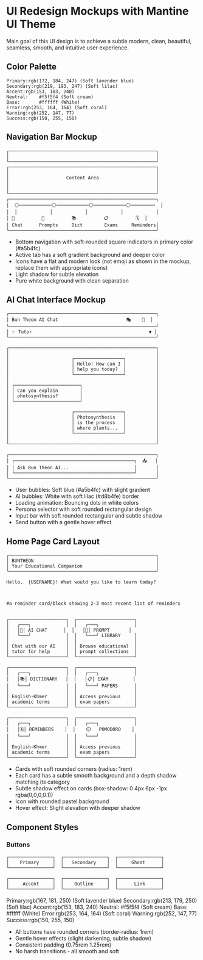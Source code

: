 # UI Redesign Mockups with Mantine UI Theme

Main goal of this UI design is to achieve a subtle modern, clean, beautiful, seamless, smooth, and intuitive user experience.

## Color Palette

```
Primary:rgb(172, 184, 247) (Soft lavender blue)
Secondary:rgb(219, 193, 247) (Soft lilac)
Accent:rgb(153, 183, 240) 
Neutral:    #f5f5f4 (Soft cream)
Base:       #ffffff (White)
Error:rgb(253, 164, 164) (Soft coral)
Warning:rgb(252, 147, 77) 
Success:rgb(150, 255, 150) 
```

## Navigation Bar Mockup

```
┌──────────────────────────────────────────────────────┐
│                                                      │
└──────────────────────────────────────────────────────┘
┌──────────────────────────────────────────────────────┐
│                                                      │
│                     Content Area                     │
│                                                      │
│                                                      │
└──────────────────────────────────────────────────────┘
┌──────────────────────────────────────────────────────┐
│  ⚪────────────⚪────────────⚪────────────⚪─────────  │
│  │            │            │            │            │
│ 🧠          📖          📚          📋          🗓  │
│ Chat      Prompts     Dict        Exams     Reminders│
└──────────────────────────────────────────────────────┘
```

- Bottom navigation with soft-rounded square indicators in primary color (#a5b4fc)
- Active tab has a soft gradient background and deeper color
- Icons have a flat and modern look (not emoji as shown in the mockup, replace them with appropriate icons)
- Light shadow for subtle elevation
- Pure white background with clean separation

## AI Chat Interface Mockup

```
┌──────────────────────────────────────────────────────┐
│ Bun Theon AI Chat                         🎭    🔄  │
└──────────────────────────────────────────────────────┘
│ ✨ Tutor                                           ▼ │
└──────────────────────────────────────────────────────┘

┌──────────────────────────────────────────────────────┐
│                                                      │
│                       ┌──────────────────┐           │
│                       │ Hello! How can I │           │
│                       │ help you today?  │           │
│                       └──────────────────┘           │
│                                                      │
│ ┌────────────────────────┐                           │
│ │ Can you explain        │                           │
│ │ photosynthesis?        │                           │
│ └────────────────────────┘                           │
│                                                      │
│                       ┌──────────────────┐           │
│                       │ Photosynthesis   │           │
│                       │ is the process   │           │
│                       │ where plants...  │           │
│                       └──────────────────┘           │
│                                                      │
└──────────────────────────────────────────────────────┘

┌──────────────────────────────────────────────────────┐
│ ┌────────────────────────────────────────────┐  📤   │
│ │ Ask Bun Theon AI...                        │       │
│ └────────────────────────────────────────────┘       │
└──────────────────────────────────────────────────────┘
```

- User bubbles: Soft blue (#a5b4fc) with slight gradient
- AI bubbles: White with soft lilac (#d8b4fe) border
- Loading animation: Bouncing dots in white colors
- Persona selector with soft rounded rectangular design
- Input bar with soft rounded rectangular and subtle shadow
- Send button with a gentle hover effect

## Home Page Card Layout

```
┌──────────────────────────────────────────────────────┐
│ BUNTHEON                                             │
│ Your Educational Companion                           │
└──────────────────────────────────────────────────────┘

Hello,  {USERNAME}! What would you like to learn today?



#a reminder card/block showing 2-3 most recent list of reminders


┌─────────────────────┐  ┌─────────────────────┐
│   ┌───┐             │  │   ┌───┐             │
│   │🧠│ AI CHAT      │  │   │📖│ PROMPT       │
│   └───┘             │  │   └───┘ LIBRARY     │
│                     │  │                     │
│ Chat with our AI    │  │ Browse educational  │
│ tutor for help      │  │ prompt collections  │
└─────────────────────┘  └─────────────────────┘

┌─────────────────────┐  ┌─────────────────────┐
│   ┌───┐             │  │   ┌───┐             │
│   │📚│ DICTIONARY   │  │   │📋│ EXAM         │
│   └───┘             │  │   └───┘ PAPERS      │
│                     │  │                     │
│ English-Khmer       │  │ Access previous     │
│ academic terms      │  │ exam papers         │
└─────────────────────┘  └─────────────────────┘

┌─────────────────────┐  ┌─────────────────────┐
│   ┌───┐             │  │   ┌───┐             │
│   │🗓│ REMINDERS    │  │    ⏲️   POMODORO    │
│   └───┘             │  │   └───┘             │
│                     │  │                     │
│ English-Khmer       │  │ Access previous     │
│ academic terms      │  │ exam papers         │
└─────────────────────┘  └─────────────────────┘

```

- Cards with soft rounded corners (radius: 1rem)
- Each card has a subtle smooth background and a depth shadow matching its category
- Subtle shadow effect on cards (box-shadow: 0 4px 6px -1px rgba(0,0,0,0.1))
- Icon with rounded pastel background
- Hover effect: Slight elevation with deeper shadow

## Component Styles

### Buttons

```
┌────────────────┐  ┌────────────────┐  ┌────────────────┐
│    Primary     │  │   Secondary    │  │     Ghost      │
└────────────────┘  └────────────────┘  └────────────────┘

┌────────────────┐  ┌────────────────┐  ┌────────────────┐
│     Accent     │  │    Outline     │  │      Link      │
└────────────────┘  └────────────────┘  └────────────────┘
```

Primary:rgb(167, 181, 250) (Soft lavender blue)
Secondary:rgb(213, 179, 250) (Soft lilac)
Accent:rgb(153, 183, 240) 
Neutral:    #f5f5f4 (Soft cream)
Base:       #ffffff (White)
Error:rgb(253, 164, 164) (Soft coral)
Warning:rgb(252, 147, 77) 
Success:rgb(150, 255, 150) 
- All buttons have rounded corners (border-radius: 1rem)
- Gentle hover effects (slight darkening, subtle shadow)
- Consistent padding (0.75rem 1.25rem)
- No harsh transitions - all smooth and soft

